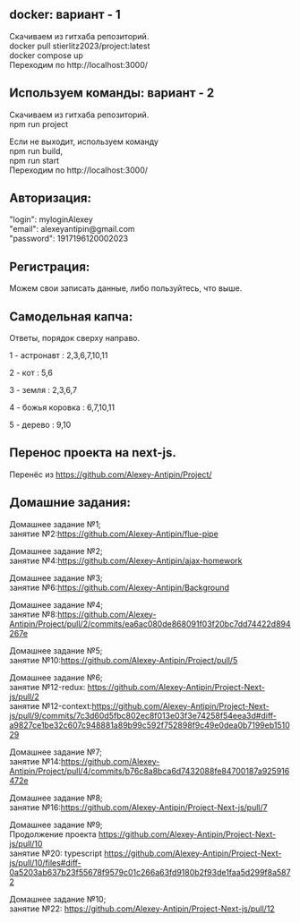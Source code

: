 <h2>docker: вариант - 1</h2>
Скачиваем из гитхаба репозиторий.<br/>
docker pull stierlitz2023/project:latest<br/>
docker compose up<br/>
Переходим по http://localhost:3000/<br/>

<h2>Используем команды: вариант - 2</h2>

Скачиваем из гитхаба репозиторий.<br/>
npm run project<br/> 

Если не выходит, используем команду<br/>
npm run build,<br/> 
npm run start<br/> 
Переходим по http://localhost:3000/

<h2>Авторизация:<br/></h2>
"login": myloginAlexey<br/>
"email": alexeyantipin@gmail.com<br/>
"password": 1917196120002023<br/>

<h2>Регистрация:</h2> 
Можем свои записать данные, либо пользуйтесь, что выше.

<h2>Самодельная капча:</h2> 
Ответы, порядок сверху направо.

1 - астронавт : 2,3,6,7,10,11

2 - кот : 5,6

3 - земля : 2,3,6,7

4 - божья коровка : 6,7,10,11

5 - дерево : 9,10

<h2>Перенос проекта на next-js.</h2>

Перенёс из https://github.com/Alexey-Antipin/Project/

<h2>Домашние задания:</h2>

Домашнее задание №1;<br/>
занятие №2:https://github.com/Alexey-Antipin/flue-pipe

Домашнее задание №2;<br/>
занятие №4:https://github.com/Alexey-Antipin/ajax-homework

Домашнее задание №3;<br/>
занятие №6:https://github.com/Alexey-Antipin/Background

Домашнее задание №4;<br/>
занятие №8:https://github.com/Alexey-Antipin/Project/pull/2/commits/ea6ac080de868091f03f20bc7dd74422d894267e

Домашнее задание №5;<br/>
занятие №10:https://github.com/Alexey-Antipin/Project/pull/5

Домашнее задание №6;<br/>
занятие №12-redux: https://github.com/Alexey-Antipin/Project-Next-js/pull/2<br/>
занятие №12-context:https://github.com/Alexey-Antipin/Project-Next-js/pull/9/commits/7c3d60d5fbc802ec8f013e03f3e74258f54eea3d#diff-a9827ce1be32c607c948881a89b99c592f752898f9c49e0dea0b7199eb151029

Домашнее задание №7;<br/>
занятие №14:https://github.com/Alexey-Antipin/Project/pull/4/commits/b76c8a8bca6d7432088fe84700187a925916472e

Домашнее задание №8;<br/>
занятие №16:https://github.com/Alexey-Antipin/Project-Next-js/pull/7

Домашнее задание №9;<br/>
Продолжение проекта https://github.com/Alexey-Antipin/Project-Next-js/pull/10 <br/>
занятие №20: typescript https://github.com/Alexey-Antipin/Project-Next-js/pull/10/files#diff-0a5203ab637b23f55678f9579c01c266a63fd9180b2f93de1faa5d299f8a5872 <br/>

Домашнее задание №10;<br/>
занятие №22: https://github.com/Alexey-Antipin/Project-Next-js/pull/12
